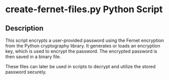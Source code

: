 # create-fernet-files.py Python Script

## Description
This script encrypts a user-provided password using the Fernet encryption from the Python cryptography library. It generates or loads an encryption key, which is used to encrypt the password. The encrypted password is then saved in a binary file.

These files can later be used in scripts to decrypt and utilize the stored password securely.
